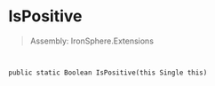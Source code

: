 ﻿

# IsPositive

> Assembly: IronSphere.Extensions



```


public static Boolean IsPositive(this Single this)
```